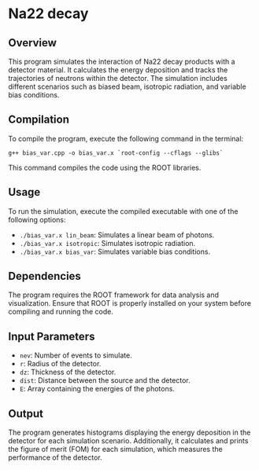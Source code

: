 
# Na22 decay

## Overview
This program simulates the interaction of Na22 decay products with a detector material. It calculates the energy deposition and tracks the trajectories of neutrons within the detector. The simulation includes different scenarios such as biased beam, isotropic radiation, and variable bias conditions.

## Compilation
To compile the program, execute the following command in the terminal:
```
g++ bias_var.cpp -o bias_var.x `root-config --cflags --glibs`
```
This command compiles the code using the ROOT libraries.

## Usage
To run the simulation, execute the compiled executable with one of the following options:
- `./bias_var.x lin_beam`: Simulates a linear beam of photons.
- `./bias_var.x isotropic`: Simulates isotropic radiation.
- `./bias_var.x bias_var`: Simulates variable bias conditions.

## Dependencies
The program requires the ROOT framework for data analysis and visualization. Ensure that ROOT is properly installed on your system before compiling and running the code.

## Input Parameters
- `nev`: Number of events to simulate.
- `r`: Radius of the detector.
- `dz`: Thickness of the detector.
- `dist`: Distance between the source and the detector.
- `E`: Array containing the energies of the photons.

## Output
The program generates histograms displaying the energy deposition in the detector for each simulation scenario. Additionally, it calculates and prints the figure of merit (FOM) for each simulation, which measures the performance of the detector.

